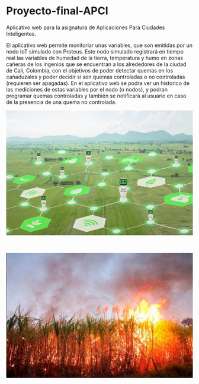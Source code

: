# Proyecto-final-APCI
 
Aplicativo web para la asignatura de Aplicaciones Para Ciudades Inteligentes. 

El aplicativo web permite monitoriar unas variables, que son emitidas por un nodo IoT simulado con Proteus. Este nodo simulado registrará en tiempo real las variables de humedad de la tierra, temperatura y humo en zonas cañeras de los ingenios que se encuentran a los alrededores de la ciudad de Cali, Colombia, con el objetivos de poder detectar quemas en los cañaduzales y poder decidir si son quemas controladas o no controladas (requieren ser apagadas). En el aplicativo web se podra ver un historico de las mediciones de estas variables por el nodo (o nodos), y podran programar quemas controladas y también se notificará al usuario en caso de la presencia de una quema no controlada.

<p align="center">
  <img src="imagenesDemo/iot-campo.jpg">
</p>

<br>

<p align="center">
  <img src="imagenesDemo/quema-canaduzales.jpg">
</p>
